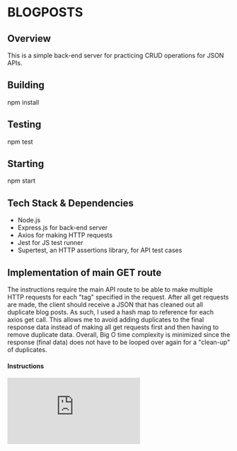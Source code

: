 # BLOGPOSTS

## Overview 
This is a simple back-end server for practicing CRUD operations for JSON APIs.  

## Building
npm install

## Testing
npm test

## Starting
npm start

## Tech Stack & Dependencies 
- Node.js 
- Express.js for back-end server 
- Axios for making HTTP requests 
- Jest for JS test runner
- Supertest, an HTTP assertions library, for API test cases

## Implementation of main GET route 
The instructions require the main API route to be able to make multiple HTTP requests for each "tag" specified in the request. After all get requests are made, the client should receive a JSON that has cleaned out all duplicate blog posts. As such, I used a hash map to reference for each axios get call. This allows me to avoid adding duplicates to the final response data instead of making all get requests first and then having to remove duplicate data. Overall, Big O time complexity is minimized since the response (final data) does not have to be looped over again for a "clean-up" of duplicates.

#### Instructions
![here](https://storage.googleapis.com/hatchways-app.appspot.com/assessments/data/instructions/b-3/Back-end%20Assessment%20-%20Blog%20Posts-TZW3TH2D4VFVDPKH4D6C.pdf)
